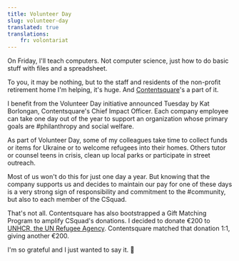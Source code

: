 ```yaml
---
title: Volunteer Day
slug: volunteer-day
translated: true
translations:
    fr: volontariat
---
```


On Friday, I'll teach computers. Not computer science, just how to do basic stuff with files and a spreadsheet.

To you, it may be nothing, but to the staff and residents of the non-profit retirement home I'm helping, it's huge. And [Contentsquare](https://contentsquare.com/)'s a part of it.

I benefit from the Volunteer Day initiative announced Tuesday by Kat Borlongan, Contentsquare's Chief Impact Officer. Each company employee can take one day out of the year to support an organization whose primary goals are #philanthropy and social welfare.

As part of Volunteer Day, some of my colleagues take time to collect funds or items for Ukraine or to welcome refugees into their homes. Others tutor or counsel teens in crisis, clean up local parks or participate in street outreach.

Most of us won't do this for just one day a year. But knowing that the company supports us and decides to maintain our pay for one of these days is a very strong sign of responsibility and commitment to the #community, but also to each member of the CSquad.

That's not all. Contentsquare has also bootstrapped a Gift Matching Program to amplify CSquad's donations. I decided to donate €200 to [UNHCR, the UN Refugee Agency](https://www.unhcr.org/fr/). Contentsquare matched that donation 1:1, giving another €200.

I'm so grateful and I just wanted to say it. 🙏
